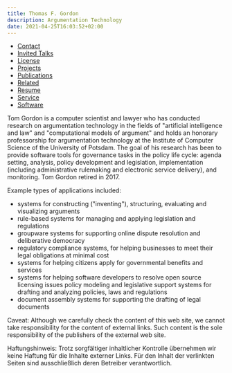 ```yaml
---
title: Thomas F. Gordon
description: Argumentation Technology
date: 2021-04-25T16:03:52+02:00
---
```


- [Contact](/contact)
- [Invited Talks](/invited-talks)
- [License](/license)
- [Projects](/projects)
- [Publications](/publications)
- [Related](/related)
- [Resume](/resume)
- [Service](/service)
- [Software](/software)

Tom Gordon is a computer scientist and lawyer who has conducted research on argumentation technology in the fields
of "artificial intelligence and law" and "computational models of
argument" and holds an honorary professorship for argumentation
technology at the Institute of Computer Science of the University of
Potsdam. The goal of his research has been to provide software tools for
governance tasks in the policy life cycle: agenda setting, analysis,
policy development and legislation, implementation (including
administrative rulemaking and electronic service delivery), and
monitoring. Tom Gordon retired in 2017.

Example types of applications included: 

- systems for constructing ("inventing"), structuring, evaluating and
  visualizing arguments
- rule-based systems for managing and applying legislation and
  regulations
- groupware systems for supporting online dispute resolution and
  deliberative democracy
- regulatory compliance systems, for helping businesses to meet their
  legal obligations at minimal cost
- systems for helping citizens apply for governmental benefits and
  services
- systems for helping software developers to resolve open source
  licensing issues policy modeling and legislative support systems for
  drafting and analyzing policies, laws and regulations
- document assembly systems for supporting the drafting of legal
  documents

Caveat: Although we carefully check the content of this web site, we
cannot take responsibility for the content of external links. Such
content is the sole responsibility of the publishers of the external
web site.

Haftungshinweis: Trotz sorgfältiger inhaltlicher Kontrolle übernehmen
wir keine Haftung für die Inhalte externer Links. Für den Inhalt der
verlinkten Seiten sind ausschließlich deren Betreiber verantwortlich.
